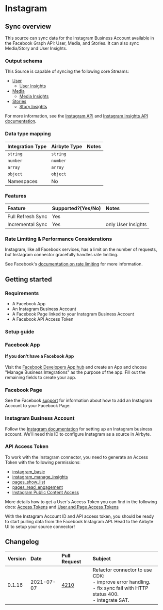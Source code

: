 # Instagram

## Sync overview

This source can sync data for the Instagram Business Account available in the Facebook Graph API: User, Media, and Stories. It can also sync Media/Story and User Insights.

### Output schema

This Source is capable of syncing the following core Streams:

* [User](https://developers.facebook.com/docs/instagram-api/reference/ig-user)
  * [User Insights](https://developers.facebook.com/docs/instagram-api/reference/ig-user/insights)
* [Media](https://developers.facebook.com/docs/instagram-api/reference/ig-user/media)
  * [Media Insights](https://developers.facebook.com/docs/instagram-api/reference/ig-media/insights)
* [Stories](https://developers.facebook.com/docs/instagram-api/reference/ig-user/stories/)
  * [Story Insights](https://developers.facebook.com/docs/instagram-api/reference/ig-media/insights)

For more information, see the [Instagram API](https://developers.facebook.com/docs/instagram-api/) and [Instagram Insights API documentation](https://developers.facebook.com/docs/instagram-api/guides/insights/).

### Data type mapping

| Integration Type | Airbyte Type | Notes |
| :--- | :--- | :--- |
| `string` | `string` |  |
| `number` | `number` |  |
| `array` | `array` |  |
| `object` | `object` |  |
| Namespaces | No |  |

### Features

| Feature | Supported?\(Yes/No\) | Notes |
| :--- | :--- | :--- |
| Full Refresh Sync | Yes |  |
| Incremental Sync | Yes | only User Insights |

### Rate Limiting & Performance Considerations

Instagram, like all Facebook services, has a limit on the number of requests, but Instagram connector gracefully handles rate limiting.

See Facebook's [documentation on rate limiting](https://developers.facebook.com/docs/graph-api/overview/rate-limiting/#instagram-graph-api) for more information.

## Getting started

### Requirements

* A Facebook App
* An Instagram Business Account
* A Facebook Page linked to your Instagram Business Account
* A Facebook API Access Token

### Setup guide

### Facebook App

#### If you don't have a Facebook App

Visit the [Facebook Developers App hub](https://developers.facebook.com/apps/) and create an App and choose "Manage Business Integrations" as the purpose of the app. Fill out the remaining fields to create your app.

### Facebook Page

See the Facebook [support](https://www.facebook.com/business/help/898752960195806) for information about how to add an Instagram Account to your Facebook Page.

### Instagram Business Account

Follow the [Instagram documentation](https://www.facebook.com/business/help/1492627900875762) for setting up an Instagram business account. We'll need this ID to configure Instagram as a source in Airbyte.

### API Access Token

To work with the Instagram connector, you need to generate an Access Token with the following permissions:

* [instagram\_basic](https://developers.facebook.com/docs/permissions/reference/instagram_basic)
* [instagram\_manage\_insights](https://developers.facebook.com/docs/permissions/reference/instagram_manage_insights)
* [pages\_show\_list](https://developers.facebook.com/docs/permissions/reference/pages_show_list)
* [pages\_read\_engagement](https://developers.facebook.com/docs/permissions/reference/pages_read_engagement)
* [Instagram Public Content Access](https://developers.facebook.com/docs/apps/features-reference/instagram-public-content-access)

More details how to get a User's Access Token you can find in the following docs: [Access Tokens](https://developers.facebook.com/docs/facebook-login/access-tokens/#usertokens) and [User and Page Access Tokens](https://developers.facebook.com/docs/pages/access-tokens)

With the Instagram Account ID and API access token, you should be ready to start pulling data from the Facebook Instagram API. Head to the Airbyte UI to setup your source connector!

## Changelog

| Version | Date       | Pull Request | Subject |
| :------ | :--------  | :-----       | :------ |
| 0.1.16  | 2021-07-07 | [4210](https://github.com/airbytehq/airbyte/pull/4210) | Refactor connector to use CDK:<br>- improve error handling.<br>- fix sync fail with HTTP status 400.<br>- integrate SAT.|
